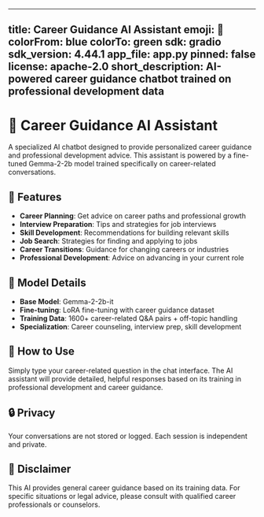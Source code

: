 <!-- # Gemma-3 270M Career Guidance Bot

## Model Information
- Model: Gemma-3 270M fine-tuned for career guidance
- Training Dataset: 1600+ career guidance examples + off-topic handling
- Training Platform: Google Colab with T4 GPU
- Training Steps: 1000 steps with LoRA fine-tuning
- Trained on: 2025-09-20 18:52:54

## Usage Instructions

1. Extract this folder to your local project: gemma_career_bot/models/
2. Install required dependencies:
   ```
   pip install unsloth transformers torch
   ```

3. Load and use the model:
   ```python
   from unsloth import FastLanguageModel
   import torch
   
   model, tokenizer = FastLanguageModel.from_pretrained(
       model_name="./gemma_career_final",
       max_seq_length=2048,
       dtype=torch.float16,
       load_in_4bit=True,
   )
   
   FastLanguageModel.for_inference(model)
   
   # Generate response
   prompt = f"""<start_of_turn>user
   How do I become a data scientist?<end_of_turn>
   <start_of_turn>model
   """
   
   inputs = tokenizer([prompt], return_tensors="pt")
   outputs = model.generate(**inputs, max_new_tokens=256)
   response = tokenizer.batch_decode(outputs)[0]
   print(response)
   ```

## Model Capabilities
- Career planning and advice
- Interview preparation tips
- Skill development guidance
- Industry insights and trends
- Educational pathway recommendations
- Professional development strategies
- Graceful handling of off-topic queries

 -->

---
title: Career Guidance AI Assistant
emoji: 🚀
colorFrom: blue
colorTo: green
sdk: gradio
sdk_version: 4.44.1
app_file: app.py
pinned: false
license: apache-2.0
short_description: AI-powered career guidance chatbot trained on professional development data
---

# 🚀 Career Guidance AI Assistant

A specialized AI chatbot designed to provide personalized career guidance and professional development advice. This assistant is powered by a fine-tuned Gemma-2-2b model trained specifically on career-related conversations.

## 🎯 Features

- **Career Planning**: Get advice on career paths and professional growth
- **Interview Preparation**: Tips and strategies for job interviews
- **Skill Development**: Recommendations for building relevant skills
- **Job Search**: Strategies for finding and applying to jobs
- **Career Transitions**: Guidance for changing careers or industries
- **Professional Development**: Advice on advancing in your current role

## 🤖 Model Details

- **Base Model**: Gemma-2-2b-it
- **Fine-tuning**: LoRA fine-tuning with career guidance dataset
- **Training Data**: 1600+ career-related Q&A pairs + off-topic handling
- **Specialization**: Career counseling, interview prep, skill development

## 💬 How to Use

Simply type your career-related question in the chat interface. The AI assistant will provide detailed, helpful responses based on its training in professional development and career guidance.

## 🔒 Privacy

Your conversations are not stored or logged. Each session is independent and private.

## 📝 Disclaimer

This AI provides general career guidance based on its training data. For specific situations or legal advice, please consult with qualified career professionals or counselors.
